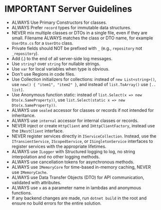 # IMPORTANT Server Guidelines

- ALWAYS Use Primary Constructors for classes.
- ALWAYS Prefer `record` types for immutable data structures.
- NEVER mix multiple classes or DTOs in a single file, even if they are small. Filename ALWAYS matches the class or DTO name, for example `UserDto.cs` for a `UserDto` class.
- Private fields should NOT be prefixed with `_` (e.g., `repository` not `_repository`).
- Add (.) to the end of all server-side log messages.
- Use `string?` over `string` for nullable strings.
- Use `var` for local variables when type is obvious.
- Don't use Regions in code files.
- Use Collection initializers for collections: instead of `new List<string>()`, use `new() { "item1", "item2" }`, and instead of `list.ToArray()` use `[.. list]`.
- Use Anonymous function static: instead of `list.Select(x => new Dto(x.SameProperty))`, use `list.Select(static x => new Dto(x.SameProperty))`.
- ALWAYS use `sealed` accessor for classes or records if not intended for inheritance.
- ALWAYS use `internal` accessor for internal classes or records.
- NEVER inject or create `HttpClient` and `IHttpClientFactory`, instead use the `IRestClient` interface.
- NEVER register services directly in `IServiceCollection`. Instead, use the `ITransientService`, `IScopedService`, or `ISingletonService` interfaces to register services with the appropriate lifetimes.
- ALWAYS use `ILogger` with Structured logging to log, no string interpolation and no other logging methods.
- ALWAYS use cancellation tokens for asynchronous methods.
- ALWAYS use `IMemoryCore` for time-based in-memory caching, NEVER use `IMemoryCache`.
- ALWAYS use Data Transfer Objects (DTO) for API communication, validated with attributes.
- ALWAYS use `x` as a parameter name in lambdas and anonymous functions.
- If any backend changes are made, run `dotnet build` in the root and ensure no build errors for the entire solution.
